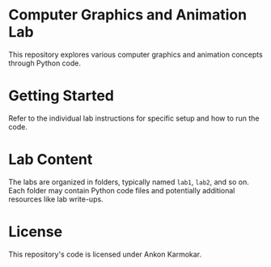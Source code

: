 # Computer Graphics and Animation Lab

This repository explores various computer graphics and animation concepts through Python code.

# Getting Started

Refer to the individual lab instructions for specific setup and how to run the code.

# Lab Content

The labs are organized in folders, typically named `lab1`, `lab2`, and so on. Each folder may contain Python code files and potentially additional resources like lab write-ups.

# License

This repository's code is licensed under Ankon Karmokar.

